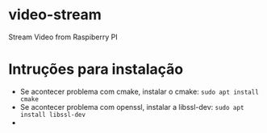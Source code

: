 # video-stream
Stream Video from Raspiberry PI

# Intruções para instalação
- Se acontecer problema com cmake, instalar o cmake: `sudo apt install cmake`
- Se acontecer problema com openssl, instalar a libssl-dev: `sudo apt install libssl-dev`
- 
